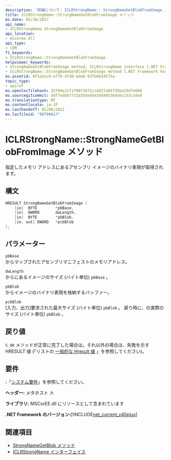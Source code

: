 ```yaml
---
description: '詳細について: ICLRStrongName:: StrongNameGetBlobFromImage メソッド'
title: ICLRStrongName::StrongNameGetBlobFromImage メソッド
ms.date: 03/30/2017
api_name:
- ICLRStrongName.StrongNameGetBlobFromImage
api_location:
- mscoree.dll
api_type:
- COM
f1_keywords:
- ICLRStrongName::StrongNameGetBlobFromImage
helpviewer_keywords:
- StrongNameGetBlobFromImage method, ICLRStrongName interface [.NET Framework hosting]
- ICLRStrongName::StrongNameGetBlobFromImage method [.NET Framework hosting]
ms.assetid: 0f5a2ec8-e776-4fd8-bda6-937b6834575a
topic_type:
- apiref
ms.openlocfilehash: 32f04e21f1f08f3872ccdd27a64f39ea29d7e060
ms.sourcegitcommit: ddf7edb67715a5b9a45e3dd44536dabc153c1de0
ms.translationtype: MT
ms.contentlocale: ja-JP
ms.lasthandoff: 02/06/2021
ms.locfileid: "99799617"
---
```

# <a name="iclrstrongnamestrongnamegetblobfromimage-method"></a>ICLRStrongName::StrongNameGetBlobFromImage メソッド

指定したメモリ アドレスにあるアセンブリ イメージのバイナリ表現が取得されます。  
  
## <a name="syntax"></a>構文  
  
```cpp  
HRESULT StrongNameGetBlobFromImage (  
    [in]  BYTE        *pbBase,  
    [in]  DWORD       dwLength,  
    [in]  BYTE        *pbBlob,  
    [in, out] DWORD   *pcbBlob  
);  
```  
  
## <a name="parameters"></a>パラメーター  

 `pbBase`  
 からマップされたアセンブリマニフェストのメモリアドレス。  
  
 `dwLength`  
 からにあるイメージのサイズ (バイト単位) `pbBase` 。  
  
 `pbBlob`  
 からイメージのバイナリ表現を格納するバッファー。  
  
 `pcbBlob`  
 [入力、出力]要求された最大サイズ (バイト単位) `pbBlob` 。 戻り時に、の実際のサイズ (バイト単位) `pbBlob` 。  
  
## <a name="return-value"></a>戻り値  

 `S_OK` メソッドが正常に完了した場合は。それ以外の場合は、失敗を示す HRESULT 値 (「リストの [一般的な Hresult 値](/windows/win32/seccrypto/common-hresult-values) 」を参照してください)。  
  
## <a name="requirements"></a>要件  

 **:**「[システム要件](../../get-started/system-requirements.md)」を参照してください。  
  
 **ヘッダー:** メタホスト .h  
  
 **ライブラリ:** MSCorEE.dll にリソースとして含まれています  
  
 **.NET Framework のバージョン:**[!INCLUDE[net_current_v40plus](../../../../includes/net-current-v40plus-md.md)]  
  
## <a name="see-also"></a>関連項目

- [StrongNameGetBlob メソッド](iclrstrongname-strongnamegetblob-method.md)
- [ICLRStrongName インターフェイス](iclrstrongname-interface.md)

